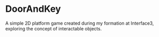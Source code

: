 # DoorAndKey
A simple 2D platform game created during my formation at Interface3, exploring the concept of interactable objects. 
